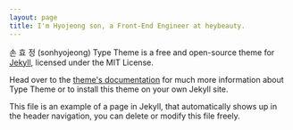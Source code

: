 ```yaml
---
layout: page
title: I'm Hyojeong son, a Front-End Engineer at heybeauty.
---
```


손 효 정 (sonhyojeong)
Type Theme is a free and open-source theme for [Jekyll](http://jekyllrb.com/), licensed under the MIT License.

Head over to the [theme's documentation](https://rohanchandra.github.io/project/type/) for much more information about Type Theme or to install this theme on your own Jekyll site.

This file is an example of a page in Jekyll, that automatically shows up in the header navigation, you can delete or modify this file freely.
